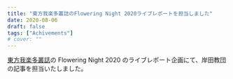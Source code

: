 ```yaml
---
title: "東方我楽多叢誌のFlowering Night 2020ライブレポートを担当しました"
date: 2020-08-06
draft: false
tags: ["Achivements"]
# cover: ""
---
```


[東方我楽多叢誌](https://touhougarakuta.com/)の Flowering Night 2020 のライブレポート企画にて、岸田教団の記事を担当いたしました。

<div class="iframely-embed"><div class="iframely-responsive" style="padding-bottom: 56.3021%; padding-top: 120px;"><a href="https://touhougarakuta.com/fl2020_kishidakyoudan" data-iframely-url="//cdn.iframe.ly/1vPgSn0"></a></div></div>
